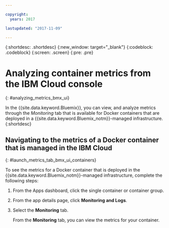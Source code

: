 ```yaml
---

copyright:
  years: 2017

lastupdated: "2017-11-09"

---
```



{:shortdesc: .shortdesc}
{:new_window: target="_blank"}
{:codeblock: .codeblock}
{:screen: .screen}
{:pre: .pre}

# Analyzing container metrics from the IBM Cloud console
{: #analyzing_metrics_bmx_ui}

In the {{site.data.keyword.Bluemix}}, you can view, and analyze metrics through the *Monitoring* tab that is available for Docker containers that are deployed in a {{site.data.keyword.Bluemix_notm}}-managed infrastructure.
{:shortdesc}


##  Navigating to the metrics of a Docker container that is managed in the IBM Cloud
{: #launch_metrics_tab_bmx_ui_containers}

To see the metrics for a Docker container that is deployed in the {{site.data.keyword.Bluemix_notm}}-managed infrastructure, complete the following steps:

1. From the Apps dashboard, click the single container or container group. 
    
2. From the app details page, click **Monitoring and Logs**.

3. Select the **Monitoring** tab.
    
    From the **Monitoring** tab, you can view the metrics for your container.
